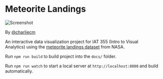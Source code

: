 # Meteorite Landings

![Screenshot](/../master/screenshot.png?raw=true)

By [@charliecm](https://twitter.com/@charliecm)

An interactive data visualization project for IAT 355 (Intro to Visual Analytics) using the [meteorite landings dataset](https://www.kaggle.com/nasa/meteorite-landings) from NASA.

Run `npm run build` to build project into the `docs/` folder.

Run `npm run watch` to start a local server at `http://localhost:8080` and build automatically.

